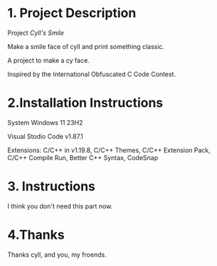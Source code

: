 # 1. Project Description
   
   Project _Cyll's Smile_

   Make a smile face of cyll and print something classic.
   
   A project to make a cy face.
   
   Inspired by the International Obfuscated C Code Contest.
   
# 2.Installation Instructions

   System Windows 11 23H2
   
   Visual Stodio Code v1.87.1
   
   Extensions: C/C++ in v1.19.8, C/C++ Themes, C/C++ Extension Pack, C/C++ Compile Run, Better C++ Syntax, CodeSnap

# 3. Instructions

   I think you don't need this part now.

# 4.Thanks

   Thanks cyll, and you, my froends.
